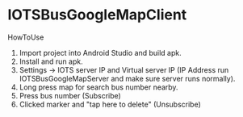 # IOTSBusGoogleMapClient

HowToUse
1. Import project into Android Studio and build apk.
2. Install and run apk.
3. Settings -> IOTS server IP and Virtual server IP (IP Address run IOTSBusGoogleMapServer and make sure server runs normally).
4. Long press map for search bus number nearby.
5. Press bus number (Subscribe)
6. Clicked marker and "tap here to delete" (Unsubscribe)
